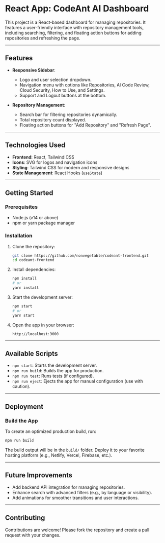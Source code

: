 # React App: CodeAnt AI Dashboard

This project is a React-based dashboard for managing repositories. It features a user-friendly interface with repository management tools, including searching, filtering, and floating action buttons for adding repositories and refreshing the page.

---

## Features

- **Responsive Sidebar**:
  - Logo and user selection dropdown.
  - Navigation menu with options like Repositories, AI Code Review, Cloud Security, How to Use, and Settings.
  - Support and Logout buttons at the bottom.

- **Repository Management**:
  - Search bar for filtering repositories dynamically.
  - Total repository count displayed.
  - Floating action buttons for "Add Repository" and "Refresh Page".

---

## Technologies Used

- **Frontend**: React, Tailwind CSS
- **Icons**: SVG for logos and navigation icons
- **Styling**: Tailwind CSS for modern and responsive designs
- **State Management**: React Hooks (`useState`)

---

## Getting Started

### Prerequisites
- Node.js (v14 or above)
- npm or yarn package manager

### Installation

1. Clone the repository:
   ```bash
   git clone https://github.com/nonvegetable/codeant-frontend.git
   cd codeant-frontend
   ```

2. Install dependencies:
   ```bash
   npm install
   # or
   yarn install
   ```

3. Start the development server:
   ```bash
   npm start
   # or
   yarn start
   ```

4. Open the app in your browser:
   ```
   http://localhost:3000
   ```

---

## Available Scripts

- `npm start`: Starts the development server.
- `npm run build`: Builds the app for production.
- `npm run test`: Runs tests (if configured).
- `npm run eject`: Ejects the app for manual configuration (use with caution).

---

## Deployment

### Build the App
To create an optimized production build, run:
```bash
npm run build
```

The build output will be in the `build/` folder. Deploy it to your favorite hosting platform (e.g., Netlify, Vercel, Firebase, etc.).

---

## Future Improvements

- Add backend API integration for managing repositories.
- Enhance search with advanced filters (e.g., by language or visibility).
- Add animations for smoother transitions and user interactions.

---

## Contributing

Contributions are welcome! Please fork the repository and create a pull request with your changes.
